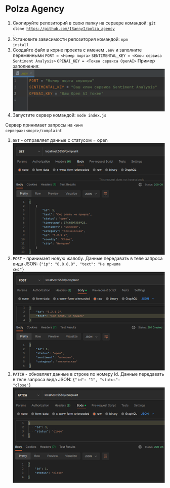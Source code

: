 # Polza Agency

1. Скопируйте репозиторий в свою папку на сервере командой: <code>git clone https://github.com/ISannyI/polza_agency .</code>
2. Установите зависимости репозитория командой: <code>npm install</code>
3. Создайте файл в корне проекта с именем <code>.env</code> и заполните переменными <code>PORT = <Номер порта></code> <code>SENTIMENTAL_KEY = <Ключ сервиса Sentiment Analysis></code> <code>OPENAI_KEY = <Токен сервиса OpenAI></code> 
Пример заполнения:![img.png](pic/img.png)
4. Запустите сервер командой: <code>node index.js</code>

Сервер принимает запросы на <code><имя сервера>:<порт>/complaint</code>
1. <code>GET</code> - отправляет данные с статусом = open ![img_2.png](pic/img_2.png)
2. <code>POST</code> - принимает новую жалобу. Данные передавать в теле запроса вида JSON: <code>{"ip": "8.8.8.8", "text": "Не пришла смс"}</code> ![img_1.png](pic/img_1.png)
3. <code>PATCH</code> - обновляет данные в строке по номеру id. Данные передавать в теле запроса вида JSON: <code>{"id": "1", "status": "close"}</code> ![img_3.png](pic/img_3.png)

